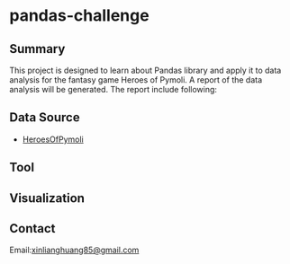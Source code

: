 # pandas-challenge
## Summary ##
This project is designed to learn about Pandas library and apply it to data analysis for the fantasy game Heroes of Pymoli. A report of the data analysis will be generated. 
The report include following:
## Data Source ##
* [HeroesOfPymoli](HeroesOfPymoli/Resources/purchase_data.csv)
## Tool ##

## Visualization ##

## Contact ##
Email:xinlianghuang85@gmail.com

